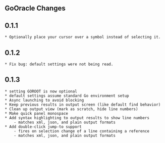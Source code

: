 GoOracle Changes
----------------

## 0.1.1
    * Optionally place your cursor over a symbol instead of selecting it.

## 0.1.2
    * Fix bug: default settings were not being read.

## 0.1.3
    * setting GOROOT is now optional
    * default settings assume standard Go environment setup
    * Async launching to avoid blocking
	* Keep previous results in output screen (like default find behavior)
	* Clean up output view (mark as scratch, hide line numbers)
	* Make quick panel monospace
	* Add syntax highlighting to output results to show line numbers
		- matches xml, json, and plain output formats
	* Add double-click jump-to support
		- fires on selection change of a line containing a reference
		- matches xml, json, and plain output formats